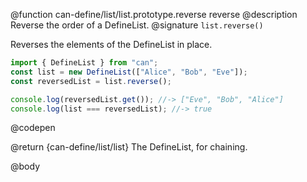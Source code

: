 @function can-define/list/list.prototype.reverse reverse
@description Reverse the order of a DefineList.
@signature `list.reverse()`

Reverses the elements of the DefineList in place.

  ```js
import { DefineList } from "can";
const list = new DefineList(["Alice", "Bob", "Eve"]);
const reversedList = list.reverse();

console.log(reversedList.get()); //-> ["Eve", "Bob", "Alice"]
console.log(list === reversedList); //-> true
  ```
  @codepen

  @return {can-define/list/list} The DefineList, for chaining.

@body
